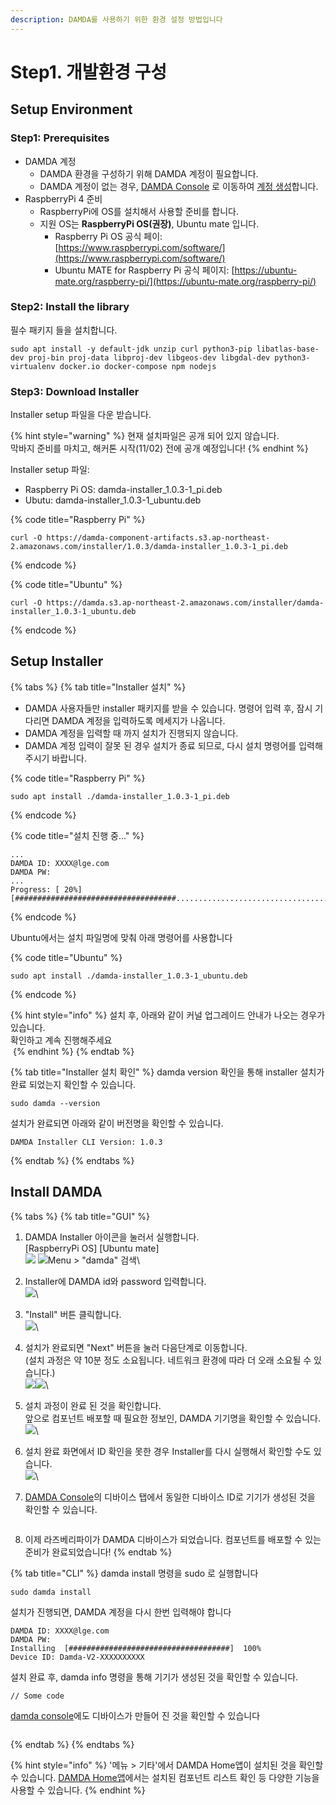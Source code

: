 ```yaml
---
description: DAMDA를 사용하기 위한 환경 설정 방법입니다
---
```


# Step1. 개발환경 구성

## Setup Environment <a href="#setup-environment" id="setup-environment"></a>

### Step1: Prerequisites

* DAMDA 계정
  * DAMDA 환경을 구성하기 위해 DAMDA 계정이 필요합니다.&#x20;
  * DAMDA 계정이 없는 경우, [DAMDA Console](http://damda.lge.com/login?redirect=%2Fhome) 로 이동하여 [계정 생성](../fundamentals/damda-cloud/undefined/undefined.md)합니다.
* RaspberryPi 4 준비
  * RaspberryPi에 OS를 설치해서 사용할 준비를 합니다.&#x20;
  * 지원 OS는 **RaspberryPi OS(권장)**, Ubuntu mate 입니다.&#x20;
    * Raspberry Pi OS 공식 페이: [https://www.raspberrypi.com/software/](https://www.raspberrypi.com/software/)
    * &#x20;Ubuntu MATE for Raspberry Pi 공식 페이지: [https://ubuntu-mate.org/raspberry-pi/](https://ubuntu-mate.org/raspberry-pi/)

### Step2: Install the library

필수 패키지 들을 설치합니다.

```shell
sudo apt install -y default-jdk unzip curl python3-pip libatlas-base-dev proj-bin proj-data libproj-dev libgeos-dev libgdal-dev python3-virtualenv docker.io docker-compose npm nodejs
```

### Step3: Download Installer

Installer setup 파일을 다운 받습니다.

{% hint style="warning" %}
현재 설치파일은 공개 되어 있지 않습니다. \
막바지 준비를 마치고, 해커톤 시작(11/02) 전에 공개 예정입니다!
{% endhint %}

Installer setup 파일:&#x20;

* Raspberry Pi OS: damda-installer\_1.0.3-1\_pi.deb
* Ubutu: damda-installer\_1.0.3-1\_ubuntu.deb

{% code title="Raspberry Pi" %}
```shell
curl -O https://damda-component-artifacts.s3.ap-northeast-2.amazonaws.com/installer/1.0.3/damda-installer_1.0.3-1_pi.deb
```
{% endcode %}

{% code title="Ubuntu" %}
```shell
curl -O https://damda.s3.ap-northeast-2.amazonaws.com/installer/damda-installer_1.0.3-1_ubuntu.deb
```
{% endcode %}

## Setup Installer

{% tabs %}
{% tab title="Installer 설치" %}
* DAMDA 사용자들만 installer 패키지를 받을 수 있습니다. 명령어 입력 후, 잠시 기다리면 DAMDA 계정을 입력하도록 메세지가 나옵니다.&#x20;
* DAMDA 계정을 입력할 때 까지 설치가 진행되지 않습니다.&#x20;
* DAMDA 계정 입력이 잘못 된 경우 설치가 종료 되므로, 다시 설치 명령어를 입력해주시기 바랍니다.

{% code title="Raspberry Pi" %}
```shell
sudo apt install ./damda-installer_1.0.3-1_pi.deb
```
{% endcode %}

{% code title="설치 진행 중..." %}
```shell
...
DAMDA ID: XXXX@lge.com
DAMDA PW:
...
Progress: [ 20%] [####################################................................................................................................................................................]
```
{% endcode %}



&#x20;Ubuntu에서는 설치 파일명에 맞춰 아래 명령어를 사용합니다

{% code title="Ubuntu" %}
```shell
sudo apt install ./damda-installer_1.0.3-1_ubuntu.deb
```
{% endcode %}



{% hint style="info" %}
설치 후, 아래와 같이 커널 업그레이드 안내가 나오는 경우가 있습니다.\
확인하고 계속 진행해주세요\
<img src="../.gitbook/assets/image (6) (3).png" alt="" data-size="original">
{% endhint %}
{% endtab %}

{% tab title="Installer 설치 확인" %}
damda version 확인을 통해 installer 설치가 완료 되었는지 확인할 수 있습니다.

```shell
sudo damda --version
```



설치가 완료되면 아래와 같이 버전명을 확인할 수 있습니다.

```
DAMDA Installer CLI Version: 1.0.3
```
{% endtab %}
{% endtabs %}

## Install DAMDA

{% tabs %}
{% tab title="GUI" %}
1. DAMDA Installer 아이콘을 눌러서 실행합니다. \
   \[RaspberryPi OS]                                         \[Ubuntu mate]\
   ![](<../.gitbook/assets/image (7) (2).png>)   ![Menu > "damda" 검색](https://files.gitbook.com/v0/b/gitbook-x-prod.appspot.com/o/spaces%2Fl3Km0lGSEvAZ1z7FtNCb%2Fuploads%2Fo39jplzTATPRX20mYEYA%2Fimage.png?alt=media\&token=df171290-7f44-4663-8051-69634d1bca2d)\

2. Installer에 DAMDA id와 password 입력합니다. \
   ![](<../.gitbook/assets/image (17) (1).png>)\

3. "Install" 버튼 클릭합니다. \
   ![](<../.gitbook/assets/image (7) (4).png>)\

4. 설치가 완료되면 "Next" 버튼을 눌러 다음단계로 이동합니다. \
   (설치 과정은 약 10분 정도 소요됩니다. 네트워크 환경에 따라 더 오래 소요될 수 있습니다.)\
   ![](https://files.gitbook.com/v0/b/gitbook-x-prod.appspot.com/o/spaces%2Fl3Km0lGSEvAZ1z7FtNCb%2Fuploads%2FiVEw9LLe2TVUGYZgOPBq%2Fimage.png?alt=media\&token=7bd85b06-c8f6-468d-a9fb-79c896a2a43b) ​![](<../.gitbook/assets/image (3) (3).png>)\

5. 설치 과정이 완료 된 것을 확인합니다. \
   앞으로 컴포넌트 배포할 때 필요한 정보인, DAMDA 기기명을 확인할 수 있습니다.\
   ![](<../.gitbook/assets/image (37).png>)\

6. 설치 완료 화면에서 ID 확인을 못한 경우 Installer를 다시 실행해서 확인할 수도 있습니다.\
   ![](<../.gitbook/assets/image (15).png>)\

7.  [DAMDA Console](http://damda.lge.com/)의 디바이스 탭에서 동일한 디바이스 ID로 기기가 생성된 것을 확인할 수 있습니다.

    <figure><img src="../.gitbook/assets/image.png" alt=""><figcaption></figcaption></figure>


8. 이제 라즈베리파이가 DAMDA 디바이스가 되었습니다. 컴포넌트를 배포할 수 있는 준비가 완료되었습니다!
{% endtab %}

{% tab title="CLI" %}
damda install 명령을 sudo 로 실행합니다

```shell
sudo damda install
```



설치가 진행되면, DAMDA 계정을 다시 한번 입력해야 합니다

```shell
DAMDA ID: XXXX@lge.com
DAMDA PW:
Installing  [####################################]  100%
Device ID: Damda-V2-XXXXXXXXXX
```



설치 완료 후, damda info 명령을 통해 기기가 생성된 것을 확인할 수 있습니다.

```
// Some code
```



[damda console](http://damda.lge.com/home)에도 디바이스가 만들어 진 것을 확인할 수 있습니다

<figure><img src="../.gitbook/assets/image (24).png" alt=""><figcaption></figcaption></figure>
{% endtab %}
{% endtabs %}

{% hint style="info" %}
'메뉴 > 기타'에서 DAMDA Home앱이 설치된 것을 확인할 수 있습니다. [DAMDA Home앱](../fundamentals/damda/damda-home.md)에서는 설치된 컴포넌트 리스트 확인 등 다양한 기능을 사용할 수 있습니다.&#x20;
{% endhint %}
